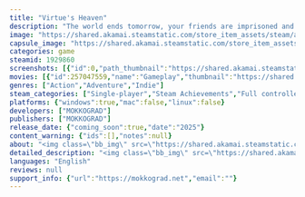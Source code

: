 ```yaml
---
title: "Virtue's Heaven"
description: "The world ends tomorrow, your friends are imprisoned and those responsible for both have stolen the future. The time for deliberation is over. It is time to be reckless, irresponsible and beautiful."
image: "https://shared.akamai.steamstatic.com/store_item_assets/steam/apps/1929860/header.jpg?t=1725018245"
capsule_image: "https://shared.akamai.steamstatic.com/store_item_assets/steam/apps/1929860/fd0d0a7e12adb0bfa62a5fc21a32a91cb7053caa/capsule_231x87.jpg?t=1725018245"
categories: game
steamid: 1929860
screenshots: [{"id":0,"path_thumbnail":"https://shared.akamai.steamstatic.com/store_item_assets/steam/apps/1929860/ss_0cc99cc94e25fbca876e0d0bc2dc2b39c91132f9.600x338.jpg?t=1725018245","path_full":"https://shared.akamai.steamstatic.com/store_item_assets/steam/apps/1929860/ss_0cc99cc94e25fbca876e0d0bc2dc2b39c91132f9.1920x1080.jpg?t=1725018245"},{"id":1,"path_thumbnail":"https://shared.akamai.steamstatic.com/store_item_assets/steam/apps/1929860/ss_83d14317c8d5d0d6a4be18f60846786200e344b7.600x338.jpg?t=1725018245","path_full":"https://shared.akamai.steamstatic.com/store_item_assets/steam/apps/1929860/ss_83d14317c8d5d0d6a4be18f60846786200e344b7.1920x1080.jpg?t=1725018245"},{"id":2,"path_thumbnail":"https://shared.akamai.steamstatic.com/store_item_assets/steam/apps/1929860/ss_de26bcecd8110505a05397953a06482a53b2f50b.600x338.jpg?t=1725018245","path_full":"https://shared.akamai.steamstatic.com/store_item_assets/steam/apps/1929860/ss_de26bcecd8110505a05397953a06482a53b2f50b.1920x1080.jpg?t=1725018245"},{"id":3,"path_thumbnail":"https://shared.akamai.steamstatic.com/store_item_assets/steam/apps/1929860/ss_61aa7bcef7086b1ab75cd3f8fdb68baa9c810475.600x338.jpg?t=1725018245","path_full":"https://shared.akamai.steamstatic.com/store_item_assets/steam/apps/1929860/ss_61aa7bcef7086b1ab75cd3f8fdb68baa9c810475.1920x1080.jpg?t=1725018245"},{"id":4,"path_thumbnail":"https://shared.akamai.steamstatic.com/store_item_assets/steam/apps/1929860/ss_7fbe7d43af3c3c0b1eee9c2bb0422a3c2c1cc4c6.600x338.jpg?t=1725018245","path_full":"https://shared.akamai.steamstatic.com/store_item_assets/steam/apps/1929860/ss_7fbe7d43af3c3c0b1eee9c2bb0422a3c2c1cc4c6.1920x1080.jpg?t=1725018245"},{"id":5,"path_thumbnail":"https://shared.akamai.steamstatic.com/store_item_assets/steam/apps/1929860/ss_b37fdda4c2901d484c9831c4fc8f38d7c048d153.600x338.jpg?t=1725018245","path_full":"https://shared.akamai.steamstatic.com/store_item_assets/steam/apps/1929860/ss_b37fdda4c2901d484c9831c4fc8f38d7c048d153.1920x1080.jpg?t=1725018245"},{"id":6,"path_thumbnail":"https://shared.akamai.steamstatic.com/store_item_assets/steam/apps/1929860/ss_df2cdae3fb7045e814329931a6eb8aebad6d260b.600x338.jpg?t=1725018245","path_full":"https://shared.akamai.steamstatic.com/store_item_assets/steam/apps/1929860/ss_df2cdae3fb7045e814329931a6eb8aebad6d260b.1920x1080.jpg?t=1725018245"},{"id":7,"path_thumbnail":"https://shared.akamai.steamstatic.com/store_item_assets/steam/apps/1929860/ss_1a42ed90d952978e68b10c61c37f524d3c589444.600x338.jpg?t=1725018245","path_full":"https://shared.akamai.steamstatic.com/store_item_assets/steam/apps/1929860/ss_1a42ed90d952978e68b10c61c37f524d3c589444.1920x1080.jpg?t=1725018245"},{"id":8,"path_thumbnail":"https://shared.akamai.steamstatic.com/store_item_assets/steam/apps/1929860/ss_882b813c617d42765c6985cc6ada5251b88b85c9.600x338.jpg?t=1725018245","path_full":"https://shared.akamai.steamstatic.com/store_item_assets/steam/apps/1929860/ss_882b813c617d42765c6985cc6ada5251b88b85c9.1920x1080.jpg?t=1725018245"},{"id":9,"path_thumbnail":"https://shared.akamai.steamstatic.com/store_item_assets/steam/apps/1929860/ss_e2b60de68bdc7f60140469f823f68695b3e86875.600x338.jpg?t=1725018245","path_full":"https://shared.akamai.steamstatic.com/store_item_assets/steam/apps/1929860/ss_e2b60de68bdc7f60140469f823f68695b3e86875.1920x1080.jpg?t=1725018245"},{"id":10,"path_thumbnail":"https://shared.akamai.steamstatic.com/store_item_assets/steam/apps/1929860/ss_8c3479c6b248ea1ef58b7f36594c602eb93cf2b3.600x338.jpg?t=1725018245","path_full":"https://shared.akamai.steamstatic.com/store_item_assets/steam/apps/1929860/ss_8c3479c6b248ea1ef58b7f36594c602eb93cf2b3.1920x1080.jpg?t=1725018245"}]
movies: [{"id":257047559,"name":"Gameplay","thumbnail":"https://shared.akamai.steamstatic.com/store_item_assets/steam/apps/257047559/movie.293x165.jpg?t=1724153980","webm":{"480":"http://video.akamai.steamstatic.com/store_trailers/257047559/movie480_vp9.webm?t=1724153980","max":"http://video.akamai.steamstatic.com/store_trailers/257047559/movie_max_vp9.webm?t=1724153980"},"mp4":{"480":"http://video.akamai.steamstatic.com/store_trailers/257047559/movie480.mp4?t=1724153980","max":"http://video.akamai.steamstatic.com/store_trailers/257047559/movie_max.mp4?t=1724153980"},"highlight":true}]
genres: ["Action","Adventure","Indie"]
steam_categories: ["Single-player","Steam Achievements","Full controller support"]
platforms: {"windows":true,"mac":false,"linux":false}
developers: ["MOKKOGRAD"]
publishers: ["MOKKOGRAD"]
release_date: {"coming_soon":true,"date":"2025"}
content_warning: {"ids":[],"notes":null}
about: "<img class=\"bb_img\" src=\"https://shared.akamai.steamstatic.com/store_item_assets/steam/apps/1929860/extras/vhavnugiftrailertestcropped.gif?t=1725018245\" /><h2 class=\"bb_tag\"></h2>Virtue’s Heaven is an expressive, 2D action metroidvania. Explore a dense, interconnected space that claims to be the last bastion of humanity in a dying world. Break through its walls, liberate your friends and uncover the curse that lies at the heart of humanity’s biggest failure.<br><strong></strong><br><strong></strong><h2 class=\"bb_tag\">Features</h2><br><ul class=\"bb_ul\"><li><strong>Expressive Movement:</strong> You start Virtue's Heaven with a moveset that other metroidvanias have at the end. There is no need for a special jacket that lets you dash, or shoes for double-jumping. You alone are enough to perform these actions.<br></li><li><strong>Aggressive, Fast Paced Combat: </strong>Your body is your weapon in Virtue’s Heaven. Whether you run, jump, dash, slide, or double jump, every move can be used to attack your enemies. <br></li><li><strong>Hunt your Bosses:</strong> Collect the heads of those that rule Virtue’s Heaven to reach new areas and use their hearts to become even more powerful.<br></li><li><strong>Hug your Friends:</strong> It powers you up! It's also just a nice thing to do.<br></li><li><strong>Customizable Power-Ups:</strong> Equip your friend's convictions to gain access to powerful attacks and abilities.<br></li><li><strong>A Story About the End of the World: </strong>You will not be able to prevent the apocalypse, but that doesn’t mean that your actions until then won’t matter.</li></ul><h2 class=\"bb_tag\"></h2><h2 class=\"bb_tag\">Be Beautiful</h2>Virtue’s Heaven wants you to destroy the world and look amazing in the process. Launch yourself into your enemies, then turn around and kick them in the face. Grab their exploding remains and hurl them into your next opponent. Your body might be the only weapon you have, but you will find it to be more versatile than any sword, gun or spear could ever be.<h2 class=\"bb_tag\">Be Reckless</h2>Dying in Virtue’s Heaven might set you back a bit, but each time you fail, you leave something behind that will help you push forward, should you be able to get there again. <br>Never be afraid of failure, instead fling yourself right into its face and punch it as hard as you can.<h2 class=\"bb_tag\">The Power of Friendship</h2>You’re not going to venture into Virtue’s Heaven on your own. The convictions of your friends will accompany you and give you the ability to break the world itself.<h2 class=\"bb_tag\"></h2><img class=\"bb_img\" src=\"https://shared.akamai.steamstatic.com/store_item_assets/steam/apps/1929860/extras/virthavnulaser.gif?t=1725018245\" /><h2 class=\"bb_tag\">Be Radical</h2>Unleash your Zeal to activate Radical Mode and unleash powerful special attacks that will obliterate your enemies.<h2 class=\"bb_tag\">Hug! Your! Friends!</h2>All of them!<br><br><img class=\"bb_img\" src=\"https://shared.akamai.steamstatic.com/store_item_assets/steam/apps/1929860/extras/virthavhug2.gif?t=1725018245\" />"
detailed_description: "<img class=\"bb_img\" src=\"https://shared.akamai.steamstatic.com/store_item_assets/steam/apps/1929860/extras/vhavnugiftrailertestcropped.gif?t=1725018245\" /><h2 class=\"bb_tag\"></h2>Virtue’s Heaven is an expressive, 2D action metroidvania. Explore a dense, interconnected space that claims to be the last bastion of humanity in a dying world. Break through its walls, liberate your friends and uncover the curse that lies at the heart of humanity’s biggest failure.<br><strong></strong><br><strong></strong><h2 class=\"bb_tag\">Features</h2><br><ul class=\"bb_ul\"><li><strong>Expressive Movement:</strong> You start Virtue's Heaven with a moveset that other metroidvanias have at the end. There is no need for a special jacket that lets you dash, or shoes for double-jumping. You alone are enough to perform these actions.<br></li><li><strong>Aggressive, Fast Paced Combat: </strong>Your body is your weapon in Virtue’s Heaven. Whether you run, jump, dash, slide, or double jump, every move can be used to attack your enemies. <br></li><li><strong>Hunt your Bosses:</strong> Collect the heads of those that rule Virtue’s Heaven to reach new areas and use their hearts to become even more powerful.<br></li><li><strong>Hug your Friends:</strong> It powers you up! It's also just a nice thing to do.<br></li><li><strong>Customizable Power-Ups:</strong> Equip your friend's convictions to gain access to powerful attacks and abilities.<br></li><li><strong>A Story About the End of the World: </strong>You will not be able to prevent the apocalypse, but that doesn’t mean that your actions until then won’t matter.</li></ul><h2 class=\"bb_tag\"></h2><h2 class=\"bb_tag\">Be Beautiful</h2>Virtue’s Heaven wants you to destroy the world and look amazing in the process. Launch yourself into your enemies, then turn around and kick them in the face. Grab their exploding remains and hurl them into your next opponent. Your body might be the only weapon you have, but you will find it to be more versatile than any sword, gun or spear could ever be.<h2 class=\"bb_tag\">Be Reckless</h2>Dying in Virtue’s Heaven might set you back a bit, but each time you fail, you leave something behind that will help you push forward, should you be able to get there again. <br>Never be afraid of failure, instead fling yourself right into its face and punch it as hard as you can.<h2 class=\"bb_tag\">The Power of Friendship</h2>You’re not going to venture into Virtue’s Heaven on your own. The convictions of your friends will accompany you and give you the ability to break the world itself.<h2 class=\"bb_tag\"></h2><img class=\"bb_img\" src=\"https://shared.akamai.steamstatic.com/store_item_assets/steam/apps/1929860/extras/virthavnulaser.gif?t=1725018245\" /><h2 class=\"bb_tag\">Be Radical</h2>Unleash your Zeal to activate Radical Mode and unleash powerful special attacks that will obliterate your enemies.<h2 class=\"bb_tag\">Hug! Your! Friends!</h2>All of them!<br><br><img class=\"bb_img\" src=\"https://shared.akamai.steamstatic.com/store_item_assets/steam/apps/1929860/extras/virthavhug2.gif?t=1725018245\" />"
languages: "English"
reviews: null
support_info: {"url":"https://mokkograd.net","email":""}
---
```


